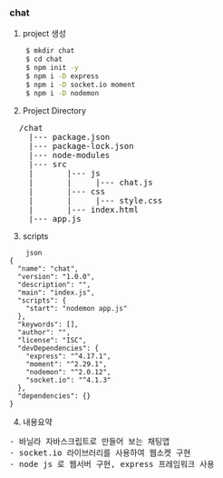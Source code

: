 ### chat
1. project 생성
``` bash
    $ mkdir chat
    $ cd chat
    $ npm init -y
    $ npm i -D express
    $ npm i -D socket.io moment
    $ npm i -D nodemon 
```

2. Project Directory
<pre>
  /chat
    |--- package.json
    |--- package-lock.json
    |--- node-modules
    |--- src
    |       |--- js
    |       |     |--- chat.js
    |       |--- css
    |       |     |--- style.css  
    |       |--- index.html
    |--- app.js
</pre>

3. scripts
```
    json
{
  "name": "chat",
  "version": "1.0.0",
  "description": "",
  "main": "index.js",
  "scripts": {
    "start": "nodemon app.js"
  },
  "keywords": [],
  "author": "",
  "license": "ISC",
  "devDependencies": {
    "express": "^4.17.1",
    "moment": "^2.29.1",
    "nodemon": "^2.0.12",
    "socket.io": "^4.1.3"
  },
  "dependencies": {}
}
```

4. 내용요약
<pre>
- 바닐라 자바스크립트로 만들어 보는 채팅앱
- socket.io 라이브러리를 사용하여 웹소켓 구현
- node js 로 웹서버 구현, express 프레임워크 사용
</pre>
